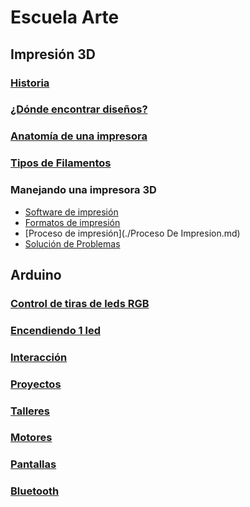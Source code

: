 # Escuela Arte

## Impresión 3D

### [Historia](./Historia.md)
### [¿Dónde encontrar diseños?](./Repositorios.md)
### [Anatomía de una impresora](./Impresoras3D.md)

### [Tipos de Filamentos](./Filamentos.md)

### Manejando una impresora 3D
  * [Software de impresión](./Software.md)
  * [Formatos de impresión](./Formatos.md)
  * [Proceso de impresión](./Proceso De Impresion.md)
  * [Solución de Problemas](./Problemas.md)

## Arduino

### [Control de tiras de leds RGB](./ControlTirasLeds.md)

### [Encendiendo 1 led](./Led.md)

### [Interacción](./interaccion.md)

### [Proyectos](./Proyectos.md)

### [Talleres](./Talleres.md)

### [Motores](./motores.md)

### [Pantallas](./lcd.md)

### [Bluetooth](./bluetooth.md)
